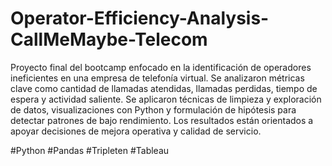 # Operator-Efficiency-Analysis-CallMeMaybe-Telecom

Proyecto final del bootcamp enfocado en la identificación de operadores ineficientes en una empresa de telefonía virtual. 
Se analizaron métricas clave como cantidad de llamadas atendidas, llamadas perdidas, tiempo de espera y actividad saliente. 
Se aplicaron técnicas de limpieza y exploración de datos, visualizaciones con Python y formulación de hipótesis para detectar patrones de bajo rendimiento. 
Los resultados están orientados a apoyar decisiones de mejora operativa y calidad de servicio.

#Python #Pandas #Tripleten #Tableau

